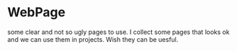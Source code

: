# WebPage
some clear and not so ugly pages to use.
I collect some pages that looks ok and we can use them in projects.
Wish they can be uesful.
